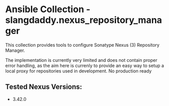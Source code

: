 # Ansible Collection - slangdaddy.nexus_repository_manager

This collection provides tools to configure Sonatype Nexus (3) Repository
Manager.

The implementation is currently very limited and does not contain proper error
handling, as the aim here is currenly to provide an easy way to setup a local
proxy for repositories used in development. No production ready


## Tested Nexus Versions:

* 3.42.0
